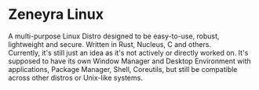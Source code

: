 # Zeneyra Linux
A multi-purpose Linux Distro designed to be easy-to-use, robust, lightweight and secure. Written in Rust, Nucleus, C and others.  
Currently, it's still just an idea as it's not actively or directly worked on. It's supposed to have its own Window Manager and Desktop Environment with applications, Package Manager, Shell, Coreutils, but still be compatible across other distros or Unix-like systems.

